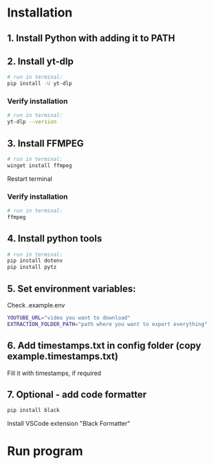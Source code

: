 # Installation

## 1. Install Python with adding it to PATH

## 2. Install yt-dlp

```bash
# run in terminal:
pip install -U yt-dlp
```

### Verify installation

```bash
# run in terminal:
yt-dlp --version
```

## 3. Install FFMPEG

```bash
# run in terminal:
winget install ffmpeg
```

Restart terminal

### Verify installation

```bash
# run in terminal:
ffmpeg
```

## 4. Install python tools

```bash
# run in terminal:
pip install dotenv
pip install pytz
```

## 5. Set environment variables:

Check .example.env

```bash
YOUTUBE_URL="video you want to download"
EXTRACTION_FOLDER_PATH="path where you want to export everything"
```

## 6. Add timestamps.txt in config folder (copy example.timestamps.txt)

Fill it with timestamps, if required

## 7. Optional - add code formatter

```bash
pip install black
```

Install VSCode extension "Black Formatter"

# Run program
